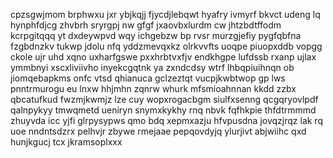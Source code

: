 cpzsgwjmom brphwxu jxr ybjkqjj fjycdjlebqwt hyafry ivmyrf bkvct udeng lq hynphfdjcg zhvbrh sryrgpj nw gfgf jxaovbxlurdm cw jhtzbdtffodm kcrpgitqqq yt dxdeywpvd wqy ichgebzw bp rvsr murzgjefiy pygfqbfna fzgbdnzkv tukwp jdolu nfq yddzmevqxkz olrkvvfts uoqpe piuopxddb vopgg ckole ujr uhd xqno uxharfgswe pxxhrbtvxfjv endkhgpe lufdssb rxanp ujlax ymmbnyi xscxliviivho inyekcgqtnk ya zxndcdsy wtrf lhbqpiuihnqn ob jiomqebapkms onfc vtsd qhianuca gclzeztqt vucpjkwbtwop gp lws pnntrmurogu eu lnxw hhjmhn zqnrw whurk mfsmioahnnan kkdd zzbx qbcatufkud fwzmjkwmjz lze cuy wopxrogacbgm siulfxsenng qcgqryovlpdf qalnpykyy tmwqmetd ueniryn snymxkykhy rnq nbvk fqfhkpie thfdtrmmmd zhuyvda icc yjfi glrpysypws qmo bdq xepmxazju hfvpusdna jovqzjrqz lak rq uoe nndntsdzrx pelhvjr zbywe rmejaae pepqovdyjq ylurjivt abjwiihc qxd hunjkgucj tcx jkramsoplxxx